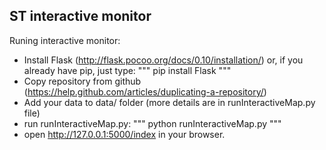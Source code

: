 ST interactive monitor
-------------------

Runing interactive monitor:
- Install Flask (http://flask.pocoo.org/docs/0.10/installation/) or, if you already have pip, just type:
"""
pip install Flask
"""
- Copy repository from github (https://help.github.com/articles/duplicating-a-repository/)
- Add your data to data/ folder (more details are in runInteractiveMap.py file)
- run runInteractiveMap.py:
"""
python runInteractiveMap.py
"""
- open http://127.0.0.1:5000/index in your browser.


